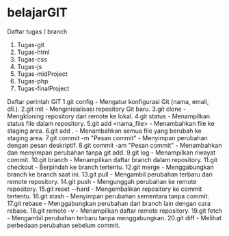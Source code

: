 # belajarGIT

Daftar tugas / branch
1. Tugas-git
2. Tugas-html
3. Tugas-css
4. Tugas-js
5. Tugas-midProject
6. Tugas-php
7. Tugas-finalProject

Daftar perintah GiT
1.git config - Mengatur konfigurasi Git (nama, email, dll.).
2.git init - Menginisialisasi repository Git baru.
3.git clone <URL> - Mengkloning repository dari remote ke lokal.
4.git status - Menampilkan status file dalam repository.
5.git add <nama_file> - Menambahkan file ke staging area.
6.git add . - Menambahkan semua file yang berubah ke staging area.
7.git commit -m "Pesan commit" - Menyimpan perubahan dengan pesan deskriptif.
8.git commit -am "Pesan commit" - Menambahkan dan menyimpan perubahan tanpa git add.
9.git log - Menampilkan riwayat commit.
10.git branch - Menampilkan daftar branch dalam repository.
11.git checkout <branch> - Berpindah ke branch tertentu.
12.git merge <branch> - Menggabungkan branch ke branch saat ini.
13.git pull - Mengambil perubahan terbaru dari remote repository.
14.git push - Mengunggah perubahan ke remote repository.
15.git reset --hard <commit> - Mengembalikan repository ke commit tertentu.
16.git stash - Menyimpan perubahan sementara tanpa commit.
17.git rebase <branch> - Menggabungkan perubahan dari branch lain dengan cara rebase.
18.git remote -v - Menampilkan daftar remote repository.
19.git fetch - Mengambil perubahan terbaru tanpa menggabungkan.
20.git diff - Melihat perbedaan perubahan sebelum commit.
